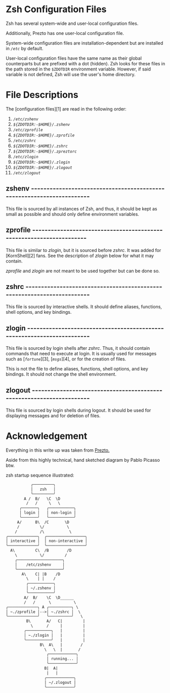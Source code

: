 # Zsh Configuration Files

Zsh has several system-wide and user-local configuration files.

Additionally, Prezto has one user-local configuration file.

System-wide configuration files are installation-dependent but are installed
in _`/etc`_ by default.

User-local configuration files have the same name as their global counterparts
but are prefixed with a dot (hidden). Zsh looks for these files in the path
stored in the `$ZDOTDIR` environment variable. However, if said variable is
not defined, Zsh will use the user's home directory.

# File Descriptions

The [configuration files][1] are read in the following order:

1.  _`/etc/zshenv`_
2.  _`${ZDOTDIR:-$HOME}/.zshenv`_
3.  _`/etc/zprofile`_
4.  _`${ZDOTDIR:-$HOME}/.zprofile`_
5.  _`/etc/zshrc`_
6.  _`${ZDOTDIR:-$HOME}/.zshrc`_
7.  _`${ZDOTDIR:-$HOME}/.zpreztorc`_
8.  _`/etc/zlogin`_
9.  _`${ZDOTDIR:-$HOME}/.zlogin`_
10. _`${ZDOTDIR:-$HOME}/.zlogout`_
11. _`/etc/zlogout`_

## zshenv ----------------------------------------------------------------------

This file is sourced by all instances of Zsh, and thus, it should be kept as
small as possible and should only define environment variables.

## zprofile --------------------------------------------------------------------

This file is similar to _zlogin_, but it is sourced before _zshrc_. It was added
for [KornShell][2] fans. See the description of _zlogin_ below for what it may
contain.

_zprofile_ and _zlogin_ are not meant to be used together but can be done so.

## zshrc -----------------------------------------------------------------------

This file is sourced by interactive shells. It should define aliases, functions,
shell options, and key bindings.

## zlogin -----------------------------------------------------------------------

This file is sourced by login shells after _zshrc_. Thus, it should contain
commands that need to execute at login. It is usually used for messages such as
[_`fortune`_][3], [_`msgs`_][4], or for the creation of files.

This is not the file to define aliases, functions, shell options, and key
bindings. It should not change the shell environment.

## zlogout ---------------------------------------------------------------------

This file is sourced by login shells during logout. It should be used for
displaying messages and for deletion of files.


# Acknowledgement

Everything in this write up was taken from [Prezto.](https://github.com/sorin-ionescu/prezto)

Aside from this highly technical, hand sketched diagram by Pablo Picasso btw.

zsh startup sequence illustrated:

```txt
           ╭─────────╮
           │   zsh   │
           ╰─────────╯
        A /  B/   \C  \D
         /   /     \   \
      ╭───────╮   ╭───────────╮
      │ login │   │ non-login │
      ╰───────╯   ╰───────────╯
     A/      B\  /C       \D
     /         \/          \
    /          /\           \
╭─────────────╮  ╭─────────────────╮
│ interactive │  │ non-interactive │
╰─────────────╯  ╰─────────────────╯
  A\         C\  /B        /D
    \          \/         /
    ╭────────────────────╮
    │    /etc/zshenv     │
    ╰────────────────────╯
       A\    C| |B    /D
         \    | |    /
         ╭───────────╮
         │ ~/.zshenv │
         ╰───────────╯
        A/  B/    \C  \D______
        /   /      \          \
╭─────────────╮ A ╭──────────╮ \
│ ~./zprofile │-->│ ~./zshrc │  \
╰─────────────╯   ╰──────────╯   \
         B\       A/   C|         |
           \      /     |         |
        ╭───────────╮   |         |
        │ ~./zlogin │   |         |
        ╰───────────╯   |         |
               B\  A\   |        /
                 \   \  |       /
                  ╭────────────╮
                  │ running... │
                  ╰────────────╯
                 B|  A|
                  |   |
                 ╭────────────╮
                 │ ~/.zlogout │
                 ╰────────────╯
```
